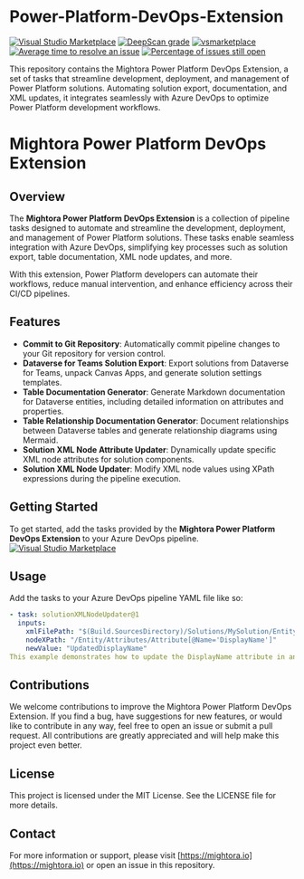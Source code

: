 # Power-Platform-DevOps-Extension
[![Visual Studio Marketplace](https://img.shields.io/badge/Marketplace-View%20Extension-blue?logo=visual-studio)](https://marketplace.visualstudio.com/items?itemName=mightoraio.mightora-power-platform-devOps-extension) [![DeepScan grade](https://deepscan.io/api/teams/25106/projects/28110/branches/903222/badge/grade.svg)](https://deepscan.io/dashboard#view=project&tid=25106&pid=28110&bid=903222) [![vsmarketplace](https://vsmarketplacebadges.dev/version/mightoraio.mightora-power-platform-devOps-extension.svg)](https://marketplace.visualstudio.com/items?itemName=mightoraio.mightora-power-platform-devOps-extension)  [![Average time to resolve an issue](http://isitmaintained.com/badge/resolution/mightora/Power-Platform-DevOps-Extension.svg)](http://isitmaintained.com/project/mightora/Power-Platform-DevOps-Extension)  [![Percentage of issues still open](http://isitmaintained.com/badge/open/mightora/Power-Platform-DevOps-Extension.svg)](http://isitmaintained.com/project/mightora/Power-Platform-DevOps-Extension)

This repository contains the Mightora Power Platform DevOps Extension, a set of tasks that streamline development, deployment, and management of Power Platform solutions. Automating solution export, documentation, and XML updates, it integrates seamlessly with Azure DevOps to optimize Power Platform development workflows.

# Mightora Power Platform DevOps Extension

## Overview

The **Mightora Power Platform DevOps Extension** is a collection of pipeline tasks designed to automate and streamline the development, deployment, and management of Power Platform solutions. These tasks enable seamless integration with Azure DevOps, simplifying key processes such as solution export, table documentation, XML node updates, and more.

With this extension, Power Platform developers can automate their workflows, reduce manual intervention, and enhance efficiency across their CI/CD pipelines.

## Features

- **Commit to Git Repository**: Automatically commit pipeline changes to your Git repository for version control.
- **Dataverse for Teams Solution Export**: Export solutions from Dataverse for Teams, unpack Canvas Apps, and generate solution settings templates.
- **Table Documentation Generator**: Generate Markdown documentation for Dataverse entities, including detailed information on attributes and properties.
- **Table Relationship Documentation Generator**: Document relationships between Dataverse tables and generate relationship diagrams using Mermaid.
- **Solution XML Node Attribute Updater**: Dynamically update specific XML node attributes for solution components.
- **Solution XML Node Updater**: Modify XML node values using XPath expressions during the pipeline execution.

## Getting Started

To get started, add the tasks provided by the **Mightora Power Platform DevOps Extension** to your Azure DevOps pipeline. 
[![Visual Studio Marketplace](https://img.shields.io/badge/Marketplace-View%20Extension-blue?logo=visual-studio)](https://marketplace.visualstudio.com/items?itemName=mightoraio.mightora-power-platform-devOps-extension)

## Usage

Add the tasks to your Azure DevOps pipeline YAML file like so:

```yaml
- task: solutionXMLNodeUpdater@1
  inputs:
    xmlFilePath: "$(Build.SourcesDirectory)/Solutions/MySolution/Entity.xml"
    nodeXPath: "/Entity/Attributes/Attribute[@Name='DisplayName']"
    newValue: "UpdatedDisplayName"
This example demonstrates how to update the DisplayName attribute in an XML file as part of your build or release pipeline.
```

## Contributions
We welcome contributions to improve the Mightora Power Platform DevOps Extension. If you find a bug, have suggestions for new features, or would like to contribute in any way, feel free to open an issue or submit a pull request. All contributions are greatly appreciated and will help make this project even better.

## License
This project is licensed under the MIT License. See the LICENSE file for more details.

## Contact
For more information or support, please visit [https://mightora.io](https://mightora.io) or open an issue in this repository.
